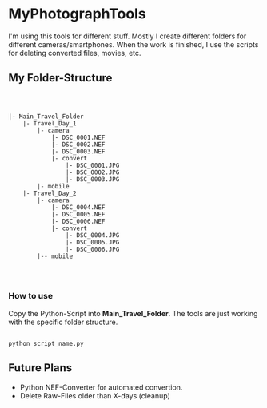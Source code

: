 # MyPhotographTools

I'm using this tools for different stuff. Mostly I create different folders for different cameras/smartphones. When the work is finished, I use the scripts for deleting converted files, movies, etc.

## My Folder-Structure

<code>
    <pre>
|- Main_Travel_Folder
    |- Travel_Day_1
        |- camera
            |- DSC_0001.NEF
            |- DSC_0002.NEF
            |- DSC_0003.NEF
            |- convert
                |- DSC_0001.JPG
                |- DSC_0002.JPG
                |- DSC_0003.JPG
        |- mobile
    |- Travel_Day_2
        |- camera
            |- DSC_0004.NEF
            |- DSC_0005.NEF
            |- DSC_0006.NEF
            |- convert
                |- DSC_0004.JPG
                |- DSC_0005.JPG
                |- DSC_0006.JPG
        |-- mobile
    </pre>
</code>

### How to use
Copy the Python-Script into **Main_Travel_Folder**. The tools are just working with the specific folder structure.

<code>
python script_name.py
</code>

## Future Plans
* Python NEF-Converter for automated convertion.
* Delete Raw-Files older than X-days (cleanup)
